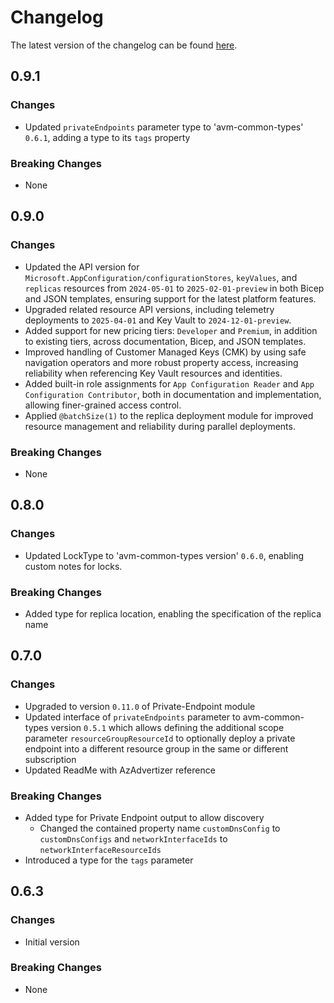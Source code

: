 # Changelog

The latest version of the changelog can be found [here](https://github.com/Azure/bicep-registry-modules/blob/main/avm/res/app-configuration/configuration-store/CHANGELOG.md).

## 0.9.1

### Changes

- Updated `privateEndpoints` parameter type to 'avm-common-types' `0.6.1`, adding a type to its `tags` property

### Breaking Changes

- None

## 0.9.0

### Changes

- Updated the API version for `Microsoft.AppConfiguration/configurationStores`, `keyValues`, and `replicas` resources from `2024-05-01` to `2025-02-01-preview` in both Bicep and JSON templates, ensuring support for the latest platform features.
- Upgraded related resource API versions, including telemetry deployments to `2025-04-01` and Key Vault to `2024-12-01-preview`.
- Added support for new pricing tiers: `Developer` and `Premium`, in addition to existing tiers, across documentation, Bicep, and JSON templates.
- Improved handling of Customer Managed Keys (CMK) by using safe navigation operators and more robust property access, increasing reliability when referencing Key Vault resources and identities.
- Added built-in role assignments for `App Configuration Reader` and `App Configuration Contributor`, both in documentation and implementation, allowing finer-grained access control.
- Applied `@batchSize(1)` to the replica deployment module for improved resource management and reliability during parallel deployments.

### Breaking Changes

- None

## 0.8.0

### Changes

- Updated LockType to 'avm-common-types version' `0.6.0`, enabling custom notes for locks.

### Breaking Changes

- Added type for replica location, enabling the specification of the replica name

## 0.7.0

### Changes

- Upgraded to version `0.11.0` of Private-Endpoint module
- Updated interface of `privateEndpoints` parameter to avm-common-types version `0.5.1` which allows defining the additional scope parameter `resourceGroupResourceId` to optionally deploy a private endpoint into a different resource group in the same or different subscription
- Updated ReadMe with AzAdvertizer reference

### Breaking Changes

- Added type for Private Endpoint output to allow discovery
  - Changed the contained property name `customDnsConfig` to `customDnsConfigs` and  `networkInterfaceIds` to `networkInterfaceResourceIds`
- Introduced a type for the `tags` parameter

## 0.6.3

### Changes

- Initial version

### Breaking Changes

- None
